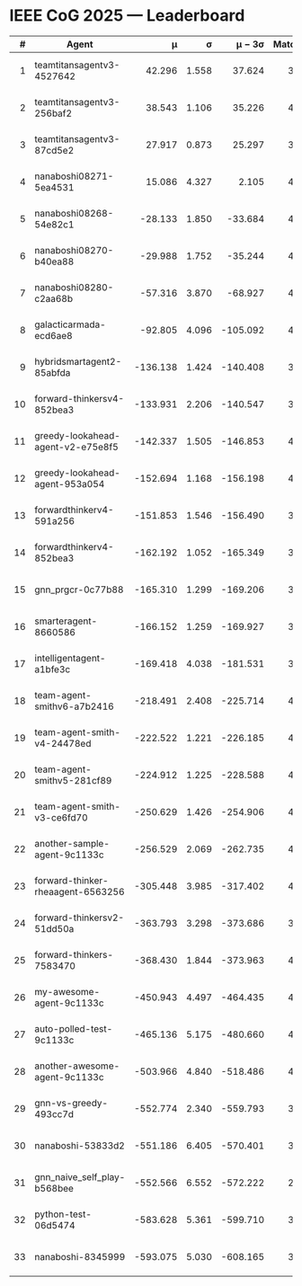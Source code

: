 # IEEE CoG 2025 — Leaderboard

| # | Agent | μ | σ | μ − 3σ | Matches | Updated |
|---:|---|---:|---:|---:|---:|---|
| 1 | teamtitansagentv3-4527642 | 42.296 | 1.558 | 37.624 | 3736 | 2025-09-02 00:27 |
| 2 | teamtitansagentv3-256baf2 | 38.543 | 1.106 | 35.226 | 4094 | 2025-09-02 00:27 |
| 3 | teamtitansagentv3-87cd5e2 | 27.917 | 0.873 | 25.297 | 3998 | 2025-09-02 00:27 |
| 4 | nanaboshi08271-5ea4531 | 15.086 | 4.327 | 2.105 | 4220 | 2025-09-02 00:27 |
| 5 | nanaboshi08268-54e82c1 | -28.133 | 1.850 | -33.684 | 4420 | 2025-09-02 00:27 |
| 6 | nanaboshi08270-b40ea88 | -29.988 | 1.752 | -35.244 | 4060 | 2025-09-02 00:27 |
| 7 | nanaboshi08280-c2aa68b | -57.316 | 3.870 | -68.927 | 4420 | 2025-09-02 00:27 |
| 8 | galacticarmada-ecd6ae8 | -92.805 | 4.096 | -105.092 | 4040 | 2025-09-02 00:27 |
| 9 | hybridsmartagent2-85abfda | -136.138 | 1.424 | -140.408 | 3475 | 2025-09-02 00:27 |
| 10 | forward-thinkersv4-852bea3 | -133.931 | 2.206 | -140.547 | 3536 | 2025-09-02 00:27 |
| 11 | greedy-lookahead-agent-v2-e75e8f5 | -142.337 | 1.505 | -146.853 | 4528 | 2025-09-02 00:27 |
| 12 | greedy-lookahead-agent-953a054 | -152.694 | 1.168 | -156.198 | 4488 | 2025-09-02 00:27 |
| 13 | forwardthinkerv4-591a256 | -151.853 | 1.546 | -156.490 | 3387 | 2025-09-02 00:27 |
| 14 | forwardthinkerv4-852bea3 | -162.192 | 1.052 | -165.349 | 3393 | 2025-09-02 00:27 |
| 15 | gnn_prgcr-0c77b88 | -165.310 | 1.299 | -169.206 | 3280 | 2025-09-02 00:27 |
| 16 | smarteragent-8660586 | -166.152 | 1.259 | -169.927 | 3189 | 2025-09-02 00:27 |
| 17 | intelligentagent-a1bfe3c | -169.418 | 4.038 | -181.531 | 3862 | 2025-09-02 00:27 |
| 18 | team-agent-smithv6-a7b2416 | -218.491 | 2.408 | -225.714 | 4300 | 2025-09-02 00:27 |
| 19 | team-agent-smith-v4-24478ed | -222.522 | 1.221 | -226.185 | 4520 | 2025-09-02 00:27 |
| 20 | team-agent-smithv5-281cf89 | -224.912 | 1.225 | -228.588 | 4100 | 2025-09-02 00:27 |
| 21 | team-agent-smith-v3-ce6fd70 | -250.629 | 1.426 | -254.906 | 4180 | 2025-09-02 00:27 |
| 22 | another-sample-agent-9c1133c | -256.529 | 2.069 | -262.735 | 4440 | 2025-09-02 00:27 |
| 23 | forward-thinker-rheaagent-6563256 | -305.448 | 3.985 | -317.402 | 4448 | 2025-09-02 00:27 |
| 24 | forward-thinkersv2-51dd50a | -363.793 | 3.298 | -373.686 | 3907 | 2025-09-02 00:27 |
| 25 | forward-thinkers-7583470 | -368.430 | 1.844 | -373.963 | 4159 | 2025-09-02 00:27 |
| 26 | my-awesome-agent-9c1133c | -450.943 | 4.497 | -464.435 | 4160 | 2025-09-02 00:27 |
| 27 | auto-polled-test-9c1133c | -465.136 | 5.175 | -480.660 | 4180 | 2025-09-02 00:27 |
| 28 | another-awesome-agent-9c1133c | -503.966 | 4.840 | -518.486 | 4420 | 2025-09-02 00:27 |
| 29 | gnn-vs-greedy-493cc7d | -552.774 | 2.340 | -559.793 | 3700 | 2025-09-02 00:27 |
| 30 | nanaboshi-53833d2 | -551.186 | 6.405 | -570.401 | 3700 | 2025-09-02 00:27 |
| 31 | gnn_naive_self_play-b568bee | -552.566 | 6.552 | -572.222 | 2840 | 2025-09-02 00:27 |
| 32 | python-test-06d5474 | -583.628 | 5.361 | -599.710 | 3300 | 2025-09-02 00:27 |
| 33 | nanaboshi-8345999 | -593.075 | 5.030 | -608.165 | 3940 | 2025-09-02 00:27 |
